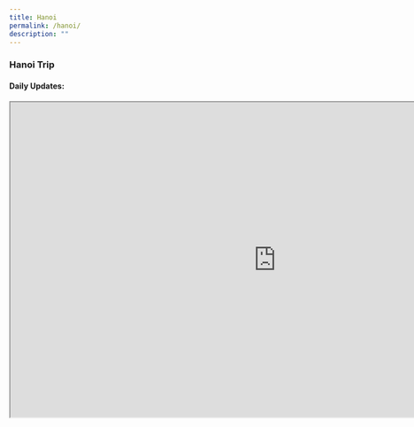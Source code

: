 ```yaml
---
title: Hanoi
permalink: /hanoi/
description: ""
---
```

### Hanoi Trip

#### Daily Updates:


<iframe allowfullscreen="true" height="569" width="960" frameborder="1" src="https://docs.google.com/presentation/d/e/2PACX-1vR5P9Olqsglf2oo9pnukHoSo1CeBbpV9mMBCHwKOciqe6D6Vl1Gc-ORjkBHi-nmV8CeomZ8jE2VKzTC/embed?start=true&amp;loop=true&amp;delayms=3000"></iframe>
